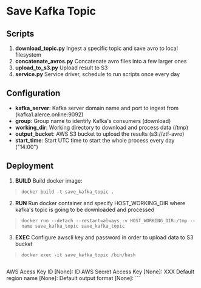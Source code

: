 # Save Kafka Topic

## Scripts

1) **download_topic.py** Ingest a specific topic and save avro to local filesystem
2) **concatenate_avros.py** Concatenate avro files into a few larger ones
3) **upload_to_s3.py** Upload result to S3
4) **service.py** Service driver, schedule to run scripts once every day

## Configuration

+ **kafka_server**: Kafka server domain name and port to ingest from (kafka1.alerce.online:9092)
+ **group**: Group name to identify Kafka's consumers (download)
+ **working_dir**: Working directory to download and process data (/tmp)
+ **output_bucket**: AWS S3 bucket to upload the results (s3://ztf-avro)
+ **start_time**: Start UTC time to start the whole process every day ("14:00")

## Deployment

1) **BUILD** Build docker image:
> ```docker build -t save_kafka_topic .```
2) **RUN** Run docker container and specify HOST_WORKING_DIR where kafka's topic is going to be downloaded and processed
>```docker run --detach --restart=always -v HOST_WORKING_DIR:/tmp --name save_kafka_topic save_kafka_topic```
3) **EXEC** Configure awscli key and password in order to upload data to S3 bucket 
>```docker exec -it save_kafka_topic /bin/bash ```

>  ```aws configure
   AWS Acess Key ID [None]: ID
   AWS Secret Access Key [None]: XXX
   Default region name [None]:
   Default output format [None]:
    ```
